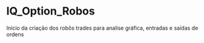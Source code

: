 # IQ_Option_Robos
Início da criação dos robôs trades para analise gráfica, entradas e saídas de ordens

